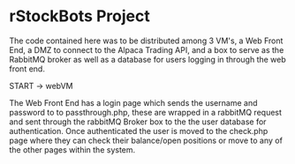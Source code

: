 # rStockBots Project

The code contained here was to be distributed among 3 VM's, a Web Front End, a DMZ to connect to the Alpaca Trading API, and a box to serve as the RabbitMQ broker as well as a database for users logging in through the web front end. 

START -> webVM  

  The Web Front End has a login page which sends the username and password to to passthrough.php, these are wrapped in a rabbitMQ request and sent through the rabbitMQ Broker box to the the user database for authentication. Once authenticated the user is moved to the check.php page where they can check their balance/open positions or move to any of the other pages within the system. 
